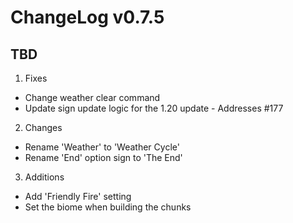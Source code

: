 # ChangeLog v0.7.5
**TBD**
---

1) Fixes
* Change weather clear command
* Update sign update logic for the 1.20 update - Addresses #177

2) Changes
* Rename 'Weather' to 'Weather Cycle'
* Rename 'End' option sign to 'The End'

3) Additions
* Add 'Friendly Fire' setting
* Set the biome when building the chunks
